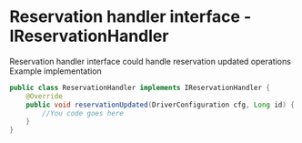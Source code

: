 # Reservation handler interface - IReservationHandler

Reservation handler interface could handle reservation updated operations
Example implementation

```java
public class ReservationHandler implements IReservationHandler {
	@Override
	public void reservationUpdated(DriverConfiguration cfg, Long id) {
		//You code goes here
	}
}
```